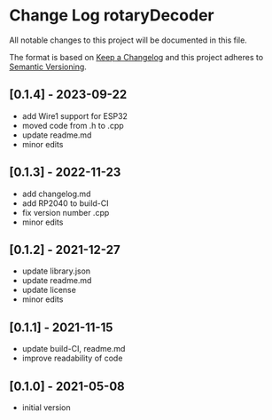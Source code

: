 # Change Log rotaryDecoder

All notable changes to this project will be documented in this file.

The format is based on [Keep a Changelog](http://keepachangelog.com/)
and this project adheres to [Semantic Versioning](http://semver.org/).


## [0.1.4] - 2023-09-22
- add Wire1 support for ESP32
- moved code from .h to .cpp
- update readme.md
- minor edits


## [0.1.3] - 2022-11-23
- add changelog.md
- add RP2040 to build-CI
- fix version number .cpp
- minor edits

## [0.1.2] - 2021-12-27
- update library.json
- update readme.md
- update license
- minor edits

## [0.1.1] - 2021-11-15
- update build-CI, readme.md
- improve readability of code

## [0.1.0] - 2021-05-08
- initial version


